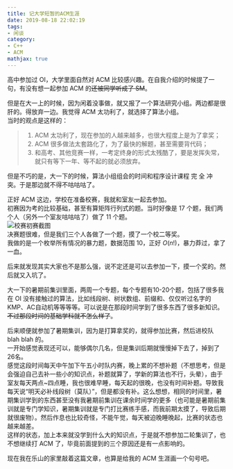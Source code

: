 ```yaml
---
title: 记大学短暂的ACM生涯
date: 2019-08-18 22:02:19
tags:
- 闲谈
category:
- C++
- ACM
mathjax: true
---
```


高中参加过 OI，大学里面自然对 ACM 比较感兴趣。在自我介绍的时候提了一句，有没有想一起参加 ACM 的~~还被同学听成了 SM~~。

但是在大一上的时候，因为闲着没事做，就又报了一个算法研究小组。两边都是很肝的。得放弃一边。我觉得 ACM 太功利了，就选择了算法小组。  
当时的观点是这样的：  

> 1. ACM 太功利了，现在参加的人越来越多，也很大程度上是为了拿奖；
> 2. ACM 很多做法太套路化了，为了最快的解题，甚至需要背代码；
> 3. 和高考、其他竞赛一样，一考定终身的形式太残酷了，要是发挥失常，就只有等下一年、等不起的就必须放弃。

但是不巧的是，大一下的时候，算法小组组会的时间和程序设计课程 完 全 冲 突。于是那边就不得不咕咕咕了。  

正好 ACM 这边，学校在准备校赛，我就和室友一起去参加。  
初赛因为考的比较基础，甚至有算矩阵行列式的题。当时好像是 17 个题，我们两个人（另外一个室友咕咕咕了）做了 11 个题。  
![校赛初赛截图](19th_UESTC_ACM_Contest.jpg)  
决赛题很难，但是我们三个人各做了一个题，摸了一个校二等奖。  
我做的是一个枚举所有情况的暴力题，数据范围 10，正好 $O(n!)$，暴力莽过，拿了一血。

后来就发现其实大家也不是那么强，说不定还是可以去参加一下，摸一个奖的。然后就又入坑了。

大一下的暑期前集训里面，两周一个专题，每个专题有10-20个题，包括了很多我在 OI 没有接触过的算法，比如线段树、树状数组、前缀和、仅仅听过名字的 KMP、AC自动机等等等等。可以说是在那段时间学到了很多东西了很多新知识。~~不过那段时间的基础学科就不怎么样了~~。

后来顺便就参加了暑期集训，因为是打算拿奖的，就得参加比赛，然后进校队 blah blah 的。  
一开始感觉表现还可以，能够偶尔几名，但是集训后期就慢慢掉下去了，掉到了26名。  
感觉这段时间每天中午加下午五小时队内赛，晚上累的不想补题（不想思考，但是会强迫自己去补一些小的知识点，补题就算了，学新的算法也不行，头晕），由于室友每天两点~四点睡，我也很难早睡，每天起的很晚，也没有时间补题。导致我每天说“明天必补线段树（莫队）”，但是都没有补。这么想想，相同的时间里，暑期集训学到的东西甚至没有我暑期前集训在课余时间学的更多（也可能是暑期前集训就是专门学知识，暑期集训就是专门打比赛练手感，而我前期太摸了，导致后期就很废物）。然后作息也比较奇怪，不能午觉，每天被迫晚睡晚起，比赛的状态也越来越差。  
这样的状态，加上本来就没学到什么大的知识点，于是就不想参加二轮集训了，也不想继续打 ACM 了，毕竟前面提到的三个原因还是有一点影响的。

现在我在乐山的家里敲着这篇文章，也算是给我的 ACM 生涯画一个句号吧。

